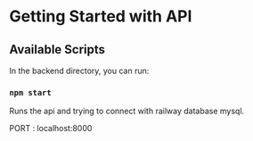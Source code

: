 # Getting Started with API 


## Available Scripts

In the backend directory, you can run:

### `npm start`

Runs the api and trying to connect with railway database mysql.

PORT : localhost:8000
